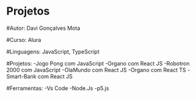 # Projetos

#Autor: Davi Gonçalves Mota

#Curso: Alura

#Linguagens: JavaScript, TypeScript

#Projetos:  -Jogo Pong com JavaScript
            -Organo com React JS
            -Robotron 2000 com JavaScript
            -OlaMundo com React JS 
            -Organo com React TS
            -Smart-Bank com React JS
            
            
#Ferramentas: -Vs Code
              -Node.Js
              -p5.js



